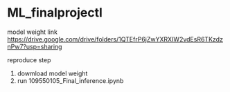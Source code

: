 # ML_finalprojectl
model weight link
https://drive.google.com/drive/folders/1QTEfrP6jZwYXRXIW2vdEsR6TKzdznPw7?usp=sharing

reproduce step
1. dowmload model weight
2. run 109550105_Final_inference.ipynb
